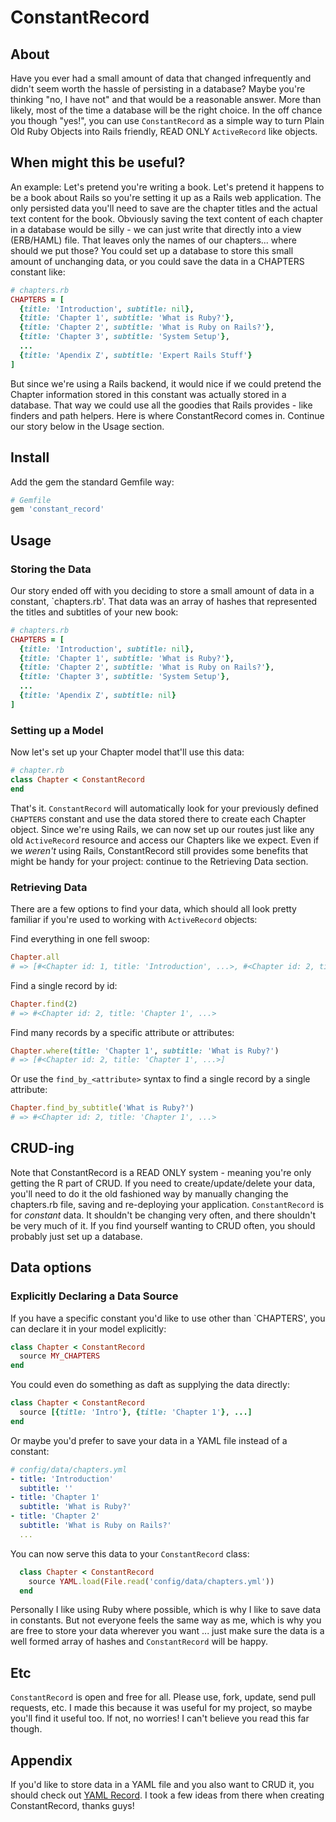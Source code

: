 # ConstantRecord #

## About ##

Have you ever had a small amount of data that changed infrequently and didn't seem worth the hassle of persisting in a database? Maybe you're thinking "no, I have not" and that would be a reasonable answer. More than likely, most of the time a database will be the right choice. In the off chance you though "yes!", you can use `ConstantRecord` as a simple way to turn Plain Old Ruby Objects into Rails friendly, READ ONLY `ActiveRecord` like objects.

## When might this be useful? ##

An example: Let's pretend you're writing a book. Let's pretend it happens to be a book about Rails so you're setting it up as a Rails web application. The only persisted data you'll need to save are the chapter titles and the actual text content for the book. Obviously saving the text content of each chapter in a database would be silly - we can just write that directly into a view (ERB/HAML) file. That leaves only the names of our chapters... where should we put those? You could set up a database to store this small amount of unchanging data, or you could save the data in a CHAPTERS constant like:

```ruby
# chapters.rb
CHAPTERS = [
  {title: 'Introduction', subtitle: nil},
  {title: 'Chapter 1', subtitle: 'What is Ruby?'},
  {title: 'Chapter 2', subtitle: 'What is Ruby on Rails?'},
  {title: 'Chapter 3', subtitle: 'System Setup'},
  ...
  {title: 'Apendix Z', subtitle: 'Expert Rails Stuff'}
]
```

But since we're using a Rails backend, it would nice if we could pretend the Chapter information stored in this constant was actually stored in a database. That way we could use all the goodies that Rails provides - like finders and path helpers. Here is where ConstantRecord comes in. Continue our story below in the Usage section. 


## Install ##

Add the gem the standard Gemfile way:

```ruby
# Gemfile
gem 'constant_record'
```

## Usage ##

### Storing the Data ###

Our story ended off with you deciding to store a small amount of data in a constant, `chapters.rb'. That data was an array of hashes that represented the titles and subtitles of your new book:

```ruby
# chapters.rb
CHAPTERS = [
  {title: 'Introduction', subtitle: nil},
  {title: 'Chapter 1', subtitle: 'What is Ruby?'},
  {title: 'Chapter 2', subtitle: 'What is Ruby on Rails?'},
  {title: 'Chapter 3', subtitle: 'System Setup'},
  ...
  {title: 'Apendix Z', subtitle: nil}
]
```

### Setting up a Model ###

Now let's set up your Chapter model that'll use this data:

```ruby
# chapter.rb
class Chapter < ConstantRecord
end
```

That's it. `ConstantRecord` will automatically look for your previously defined `CHAPTERS` constant and use the data stored there to create each Chapter object. Since we're using Rails, we can now set up our routes just like any old `ActiveRecord` resource and access our Chapters like we expect. Even if we *weren't* using Rails, ConstantRecord still provides some benefits that might be handy for your project: continue to the Retrieving Data section.

### Retrieving Data ###

There are a few options to find your data, which should all look pretty familiar if you're used to working with `ActiveRecord` objects:

Find everything in one fell swoop:
```ruby
Chapter.all
# => [#<Chapter id: 1, title: 'Introduction', ...>, #<Chapter id: 2, title: 'Chapter 1', ...>, ...]
```

Find a single record by id:
```ruby
Chapter.find(2)
# => #<Chapter id: 2, title: 'Chapter 1', ...>
```

Find many records by a specific attribute or attributes:
```ruby
Chapter.where(title: 'Chapter 1', subtitle: 'What is Ruby?')
# => [#<Chapter id: 2, title: 'Chapter 1', ...>]
```

Or use the `find_by_<attribute>` syntax to find a single record by a single attribute:
```ruby
Chapter.find_by_subtitle('What is Ruby?')
# => #<Chapter id: 2, title: 'Chapter 1', ...>
```

## CRUD-ing ##

Note that ConstantRecord is a READ ONLY system - meaning you're only getting the R part of CRUD. If you need to create/update/delete your data, you'll need to do it the old fashioned way by manually changing the chapters.rb file, saving and re-deploying your application. `ConstantRecord` is for *constant* data. It shouldn't be changing very often, and there shouldn't be very much of it. If you find yourself wanting to CRUD often, you should probably just set up a database. 

## Data options ##

### Explicitly Declaring a Data Source ###

If you have a specific constant you'd like to use other than `CHAPTERS', you can declare it in your model explicitly: 

```ruby
class Chapter < ConstantRecord
  source MY_CHAPTERS
end
```

You could even do something as daft as supplying the data directly: 

```ruby
class Chapter < ConstantRecord
  source [{title: 'Intro'}, {title: 'Chapter 1'}, ...]
end
```

Or maybe you'd prefer to save your data in a YAML file instead of a constant:

```yaml
# config/data/chapters.yml
- title: 'Introduction'
  subtitle: ''
- title: 'Chapter 1'
  subtitle: 'What is Ruby?'
- title: 'Chapter 2'
  subtitle: 'What is Ruby on Rails?'
  ...
```

You can now serve this data to your `ConstantRecord` class:

```ruby
  class Chapter < ConstantRecord
    source YAML.load(File.read('config/data/chapters.yml'))
  end
```

Personally I like using Ruby where possible, which is why I like to save data in constants. But not everyone feels the same way as me, which is why you are free to store your data wherever you want ... just make sure the data is a well formed array of hashes and `ConstantRecord` will be happy.

## Etc ##
`ConstantRecord` is open and free for all. Please use, fork, update, send pull requests, etc. I made this because it was useful for my project, so maybe you'll find it useful too. If not, no worries! I can't believe you read this far though.

## Appendix ##
If you'd like to store data in a YAML file and you also want to CRUD it, you should check out [YAML Record](https://github.com/nicotaing/yaml_record). I took a few ideas from there when creating ConstantRecord, thanks guys!

